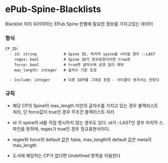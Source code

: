 # ePub-Spine-Blacklists

Blacklist 처리 되어야하는 EPub Spine 판별에 필요한 정보를 가지고있는 데이터

### 형식
```
CP_ID:
  - id: string            # Spine ID, 마지막 spine을 나타낼 경우 ::LAST
    regex: bool           # Spine ID가 정규표현식이면 true로
    force: bool           # true면 글자수에 상관 없이 제외
    max_length: integer   # 글자수 기준 조정
    
  - include: integer      # 다른 ID꺼를 그대로 포함 - 사이클이 생겨서는 안된다
```

### 규칙

* 해당 CP의 Spine이 max_length 미만의 글자수를 가지고 있는 경우 블랙리스트 처리, 단 force값이 true인 경우 무조건 블랙리스트 처리

* id 가 spine의 id를 직접 명시하지 않는 경우도 있다. id가 ::LAST인 경우 마지막 스파인을 뜻하며, regex가 true인 경우 정규표현식이다.

* regex와 force의 default 값은 false, max_length의 default 값은 meta의 max_length

* 도서에 해당하는 CP가 없다면 Undefined 항목을 이용한다



